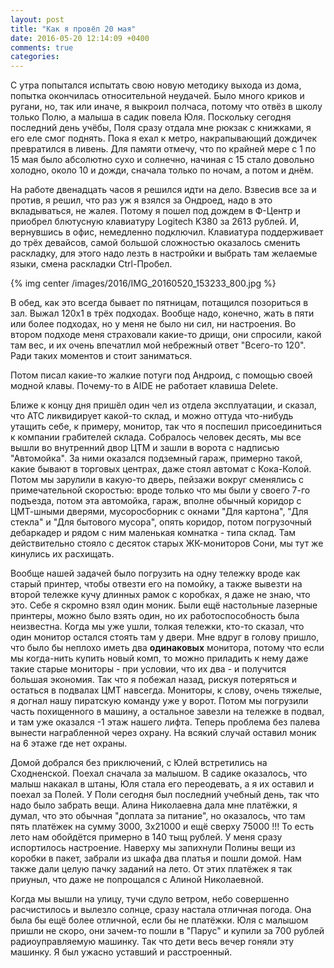 ```yaml
---
layout: post
title: "Как я провёл 20 мая"
date: 2016-05-20 12:14:09 +0400
comments: true
categories: 
---
```

С утра попытался испытать свою новую методику выхода из дома, попытка окончилась относительной неудачей. Было много криков и ругани, но, так или иначе, я выкроил полчаса, потому что отвёз в школу только Полю, а малыша в садик повела Юля. Поскольку сегодня последний день учёбы, Поля сразу отдала мне рюкзак с книжками, я его еле смог поднять. Пока я ехал к метро, накрапывающий дождичек превратился в ливень. Для памяти отмечу, что по крайней мере с 1 по 15 мая было абсолютно сухо и солнечно, начиная с 15 стало довольно холодно, около 10 и дожди, сначала только по ночам, а потом и днём.

На работе двенадцать часов я решился идти на дело. Взвесив все за и против, я решил, что раз уж я взялся за Ондроед, надо в это вкладываться, не жалея. Потому я пошел под дождем в Ф-Центр и приобрел блютусную клавиатуру Logitech K380 за 2613 рублей. И, вернувшись в офис, немедленно подключил. Клавиатура поддерживает до трёх девайсов, самой большой сложностью оказалось сменить раскладку, для этого надо лезть в настройки и выбрать там желаемые языки, смена раскладки Ctrl-Пробел. 

{% img center /images/2016/IMG_20160520_153233_800.jpg %}

В обед, как это всегда бывает по пятницам, потащился позориться в зал. Выжал 120х1 в трёх подходах. Вообще надо, конечно, жать в пяти или более подходах, но у меня не было ни сил, ни настроения. Во втором подходе меня страховали какие-то дрищи, они спросили, какой там вес, и их очень впечатлил мой небрежный ответ "Всего-то 120". Ради таких моментов и стоит заниматься.

Потом писал какие-то жалкие потуги под Андроид, с помощью своей модной клавы. Почему-то в AIDE не работает клавиша Delete.

Ближе к концу дня пришёл один чел из отдела эксплуатации, и сказал, что АТС ликвидирует какой-то склад, и можно оттуда что-нибудь утащить себе, к примеру, монитор, так что я поспешил присоединиться к компании грабителей склада. Собралось человек десять, мы все вышли во внутренний двор ЦТМ и зашли в ворота с надписью "Автомойка". За ними оказался подземный гараж, примерно такой, какие бывают в торговых центрах, даже стоял автомат с Кока-Колой. Потом мы зарулили в какую-то дверь, пейзажи вокруг сменялись с примечательной скоростью: вроде только что мы были у своего 7-го подъезда, потом эта автомойка, гараж, вполне обычный коридор с ЦМТ-шными дверями, мусоросборник с окнами "Для картона", "Для стекла" и "Для бытового мусора", опять коридор, потом погрузочный дебаркадер и рядом с ним маленькая комнатка - типа склад. Там действительно стояло с десяток старых ЖК-мониторов Сони, мы тут же кинулись их расхищать.

Вообще нашей задачей было погрузить на одну тележку вроде как старый принтер, чтобы отвезти его на помойку, а также вывезти на второй тележке кучу длинных рамок с коробках, я даже не знаю, что это. Себе я скромно взял один моник. Были ещё настольные лазерные принтеры, можно было взять один, но их работоспособность была неизвестна. Когда мы уже ушли, толкая тележки, кто-то сказал, что один монитор остался стоять там у двери. Мне вдруг в голову пришло, что было бы неплохо иметь два **одинаковых** монитора, потому что если мы когда-нить купить новый комп, то можно приладить к нему даже такие старые мониторы - при условии, что их два - и получится большая экономия. Так что я побежал назад, рискуя потеряться и остаться в подвалах ЦМТ навсегда. Мониторы, к слову, очень тяжелые, я догнал нашу пиратскую команду уже у ворот. Потом мы погрузили часть похищенного в машину, а остальное завезли на тележке в подвал, и там уже оказался -1 этаж нашего лифта. Теперь проблема без палева вынести награбленной через охрану. На всякий случай оставил моник на 6 этаже где нет охраны.

Домой добрался без приключений, с Юлей встретились на Сходненской. Поехал сначала за малышом. В садике оказалось, что малыш накакал в штаны, Юля стала его переодевать, а я их оставил и поехал за Полей. У Поли сегодня был последний учебный день, так что надо было забрать вещи. Алина Николаевна дала мне платёжки, я думал, что это обычная "доплата за питание", но оказалось, что там пять платёжек на сумму 3000, 3х21000 и ещё сверху 75000 !!! То есть лето нам обойдётся примерно в 140 тыщ рублей. У меня сразу испортилось настроение. Наверху мы запихнули Полины вещи из коробки в пакет, забрали из шкафа два платья и пошли домой. Нам также дали целую пачку заданий на лето. От этих платёжек я так приуныл, что даже не попрощался с Алиной Николаевной.

Когда мы вышли на улицу, тучи сдуло ветром, небо совершенно расчистилось и вылезло солнце, сразу настала отличная погода. Она была бы ещё более отличной, если бы не платёжки. Юля с малышом пришли не скоро, они зачем-то пошли в "Парус" и купили за 700 рублей радиоуправляемую машинку. Так что дети весь вечер гоняли эту машинку. Я был ужасно уставший и расстроенный.